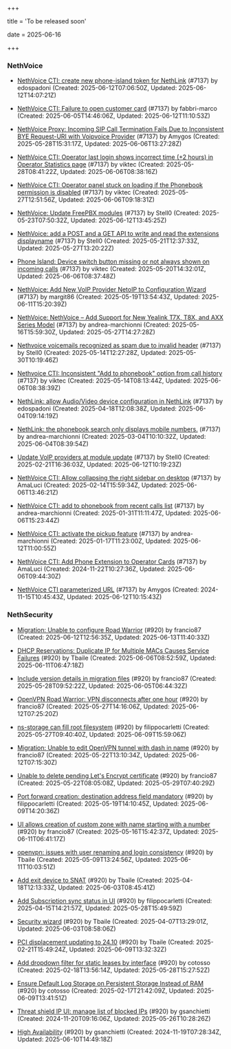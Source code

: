 +++

title = 'To be released soon'

date = 2025-06-16

+++

### NethVoice

- [NethVoice CTI: create new phone-island token for NethLink](https://github.com/NethServer/dev/issues/7500) (#7137) by edospadoni (Created: 2025-06-12T07:06:50Z, Updated: 2025-06-12T14:07:21Z)

- [NethVoice CTI:  Failure to open customer card](https://github.com/NethServer/dev/issues/7495) (#7137) by fabbri-marco (Created: 2025-06-05T14:46:06Z, Updated: 2025-06-12T11:10:53Z)

- [NethVoice Proxy: Incoming SIP Call Termination Fails Due to Inconsistent BYE Request-URI with Voipvoice Provider](https://github.com/NethServer/dev/issues/7485) (#7137) by Amygos (Created: 2025-05-28T15:31:17Z, Updated: 2025-06-06T13:27:28Z)

- [NethVoice CTI: Operator last login shows incorrect time (+2 hours) in Operator Statistics page](https://github.com/NethServer/dev/issues/7484) (#7137) by viktec (Created: 2025-05-28T08:41:22Z, Updated: 2025-06-06T08:38:16Z)

- [NethVoice CTI: Operator panel stuck on loading if the Phonebook permission is disabled](https://github.com/NethServer/dev/issues/7483) (#7137) by viktec (Created: 2025-05-27T12:51:56Z, Updated: 2025-06-06T09:18:31Z)

- [NethVoice: Update FreePBX modules](https://github.com/NethServer/dev/issues/7476) (#7137) by Stell0 (Created: 2025-05-23T07:50:32Z, Updated: 2025-06-12T13:45:25Z)

- [NethVoice: add a POST and a GET API to write and read the extensions displayname](https://github.com/NethServer/dev/issues/7475) (#7137) by Stell0 (Created: 2025-05-21T12:37:33Z, Updated: 2025-05-27T13:20:22Z)

- [Phone Island: Device switch button missing or not always shown on incoming calls](https://github.com/NethServer/dev/issues/7473) (#7137) by viktec (Created: 2025-05-20T14:32:01Z, Updated: 2025-06-06T08:37:48Z)

- [NethVoice: Add New VoIP Provider NetoIP to Configuration Wizard](https://github.com/NethServer/dev/issues/7471) (#7137) by margit86 (Created: 2025-05-19T13:54:43Z, Updated: 2025-06-11T15:20:39Z)

- [NethVoice: NethVoice – Add Support for New Yealink T7X, T8X, and AXX Series Model](https://github.com/NethServer/dev/issues/7469) (#7137) by andrea-marchionni (Created: 2025-05-16T15:59:30Z, Updated: 2025-05-27T14:27:28Z)

- [Nethvoice voicemails recognized as spam due to invalid header](https://github.com/NethServer/dev/issues/7461) (#7137) by Stell0 (Created: 2025-05-14T12:27:28Z, Updated: 2025-05-30T10:19:46Z)

- [Nethvoice CTI: Inconsistent "Add to phonebook" option from call history](https://github.com/NethServer/dev/issues/7457) (#7137) by viktec (Created: 2025-05-14T08:13:44Z, Updated: 2025-06-06T08:38:39Z)

- [NethLink: allow Audio/Video device configuration in NethLink](https://github.com/NethServer/dev/issues/7414) (#7137) by edospadoni (Created: 2025-04-18T12:08:38Z, Updated: 2025-06-04T09:14:19Z)

- [NethLink: the phonebook search only displays mobile numbers.](https://github.com/NethServer/dev/issues/7339) (#7137) by andrea-marchionni (Created: 2025-03-04T10:10:32Z, Updated: 2025-06-04T08:39:54Z)

- [Update VoIP providers at module update](https://github.com/NethServer/dev/issues/7331) (#7137) by Stell0 (Created: 2025-02-21T16:36:03Z, Updated: 2025-06-12T10:19:23Z)

- [NethVoice CTI: Allow collapsing the right sidebar on desktop](https://github.com/NethServer/dev/issues/7317) (#7137) by AmaLuci (Created: 2025-02-14T15:59:34Z, Updated: 2025-06-06T13:46:21Z)

- [NethVoice CTI: add to phonebook from recent calls list](https://github.com/NethServer/dev/issues/7293) (#7137) by andrea-marchionni (Created: 2025-01-31T11:11:47Z, Updated: 2025-06-06T15:23:44Z)

- [NethVoice CTI: activate the pickup feature](https://github.com/NethServer/dev/issues/7262) (#7137) by andrea-marchionni (Created: 2025-01-17T11:23:00Z, Updated: 2025-06-12T11:00:55Z)

- [NethVoice CTI: Add Phone Extension to Operator Cards](https://github.com/NethServer/dev/issues/7171) (#7137) by AmaLuci (Created: 2024-11-22T10:27:36Z, Updated: 2025-06-06T09:44:30Z)

- [NethVoice CTI parameterized URL](https://github.com/NethServer/dev/issues/7137) (#7137) by Amygos (Created: 2024-11-15T10:45:43Z, Updated: 2025-06-12T10:15:43Z)

### NethSecurity

- [Migration: Unable to configure Road Warrior](https://github.com/NethServer/nethsecurity/issues/1267) (#920) by francio87 (Created: 2025-06-12T12:56:35Z, Updated: 2025-06-13T11:40:33Z)

- [DHCP Reservations: Duplicate IP for Multiple MACs Causes Service Failures](https://github.com/NethServer/nethsecurity/issues/1254) (#920) by Tbaile (Created: 2025-06-06T08:52:59Z, Updated: 2025-06-11T06:47:18Z)

- [Include version details in migration files](https://github.com/NethServer/nethsecurity/issues/1238) (#920) by francio87 (Created: 2025-05-28T09:52:22Z, Updated: 2025-06-05T06:44:32Z)

- [OpenVPN Road Warrior:  VPN disconnects after one hour](https://github.com/NethServer/nethsecurity/issues/1236) (#920) by francio87 (Created: 2025-05-27T14:16:06Z, Updated: 2025-06-12T07:25:20Z)

- [ns-storage can fill root filesystem](https://github.com/NethServer/nethsecurity/issues/1233) (#920) by filippocarletti (Created: 2025-05-27T09:40:40Z, Updated: 2025-06-09T15:59:06Z)

- [Migration: Unable to edit OpenVPN tunnel with dash in name](https://github.com/NethServer/nethsecurity/issues/1228) (#920) by francio87 (Created: 2025-05-22T13:10:34Z, Updated: 2025-06-12T07:15:30Z)

- [Unable to delete pending Let's Encrypt certificate](https://github.com/NethServer/nethsecurity/issues/1226) (#920) by francio87 (Created: 2025-05-22T08:05:08Z, Updated: 2025-05-29T07:40:29Z)

- [Port forward creation: destination address field mandatory](https://github.com/NethServer/nethsecurity/issues/1220) (#920) by filippocarletti (Created: 2025-05-19T14:10:45Z, Updated: 2025-06-09T14:20:36Z)

- [UI allows creation of custom zone with name starting with a number](https://github.com/NethServer/nethsecurity/issues/1219) (#920) by francio87 (Created: 2025-05-16T15:42:37Z, Updated: 2025-06-11T06:41:17Z)

- [openvpn: issues with user renaming and login consistency](https://github.com/NethServer/nethsecurity/issues/1209) (#920) by Tbaile (Created: 2025-05-09T13:24:56Z, Updated: 2025-06-11T10:03:51Z)

- [Add exit device to SNAT](https://github.com/NethServer/nethsecurity/issues/1183) (#920) by Tbaile (Created: 2025-04-18T12:13:33Z, Updated: 2025-06-03T08:45:41Z)

- [Add Subscription sync status in UI](https://github.com/NethServer/nethsecurity/issues/1176) (#920) by filippocarletti (Created: 2025-04-15T14:21:57Z, Updated: 2025-05-28T15:49:59Z)

- [Security wizard](https://github.com/NethServer/nethsecurity/issues/1157) (#920) by Tbaile (Created: 2025-04-07T13:29:01Z, Updated: 2025-06-03T08:58:06Z)

- [PCI displacement updating to 24.10](https://github.com/NethServer/nethsecurity/issues/1092) (#920) by Tbaile (Created: 2025-02-21T15:49:24Z, Updated: 2025-06-09T13:32:32Z)

- [Add dropdown filter for static leases by interface](https://github.com/NethServer/nethsecurity/issues/1085) (#920) by cotosso (Created: 2025-02-18T13:56:14Z, Updated: 2025-05-28T15:27:52Z)

- [Ensure Default Log Storage on Persistent Storage Instead of RAM](https://github.com/NethServer/nethsecurity/issues/1082) (#920) by cotosso (Created: 2025-02-17T21:42:09Z, Updated: 2025-06-09T13:41:51Z)

- [Threat shield IP UI: manage list of blocked IPs](https://github.com/NethServer/nethsecurity/issues/924) (#920) by gsanchietti (Created: 2024-11-20T09:16:06Z, Updated: 2025-05-26T10:28:26Z)

- [High Availability](https://github.com/NethServer/nethsecurity/issues/920) (#920) by gsanchietti (Created: 2024-11-19T07:28:34Z, Updated: 2025-06-10T14:49:18Z)

